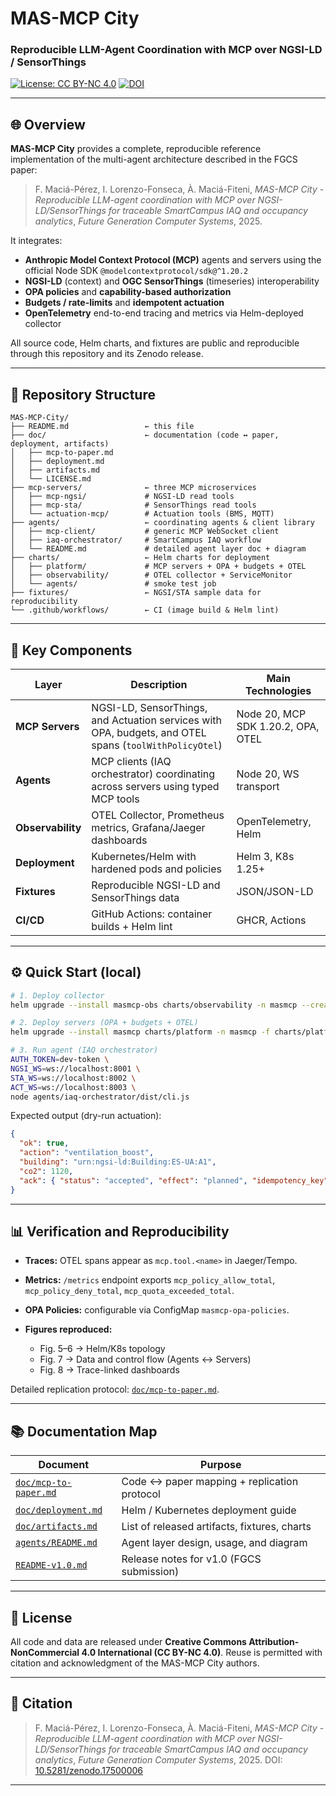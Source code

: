 # MAS-MCP City

### Reproducible LLM-Agent Coordination with MCP over NGSI-LD / SensorThings

[![License: CC BY-NC 4.0](https://img.shields.io/badge/License-CC%20BY--NC%204.0-lightgrey.svg)](https://creativecommons.org/licenses/by-nc/4.0/)
[![DOI](https://zenodo.org/badge/DOI/10.5281/zenodo.17500006.svg)](https://doi.org/10.5281/zenodo.17500006)

---

## 🌐 Overview

**MAS-MCP City** provides a complete, reproducible reference implementation of the multi-agent architecture described in the FGCS paper:

> F. Maciá-Pérez, I. Lorenzo-Fonseca, À. Maciá-Fiteni,
> *MAS-MCP City - Reproducible LLM-agent coordination with MCP over NGSI-LD/SensorThings for traceable SmartCampus IAQ and occupancy analytics*,
> *Future Generation Computer Systems*, 2025.

It integrates:

* **Anthropic Model Context Protocol (MCP)** agents and servers using the official Node SDK `@modelcontextprotocol/sdk@^1.20.2`
* **NGSI-LD** (context) and **OGC SensorThings** (timeseries) interoperability
* **OPA policies** and **capability-based authorization**
* **Budgets / rate-limits** and **idempotent actuation**
* **OpenTelemetry** end-to-end tracing and metrics via Helm-deployed collector

All source code, Helm charts, and fixtures are public and reproducible through this repository and its Zenodo release.

---

## 🧱 Repository Structure

```text
MAS-MCP-City/
├── README.md                 ← this file
├── doc/                      ← documentation (code ↔ paper, deployment, artifacts)
│   ├── mcp-to-paper.md
│   ├── deployment.md
│   ├── artifacts.md
│   └── LICENSE.md
├── mcp-servers/              ← three MCP microservices
│   ├── mcp-ngsi/             # NGSI-LD read tools
│   ├── mcp-sta/              # SensorThings read tools
│   └── actuation-mcp/        # Actuation tools (BMS, MQTT)
├── agents/                   ← coordinating agents & client library
│   ├── mcp-client/           # generic MCP WebSocket client
│   ├── iaq-orchestrator/     # SmartCampus IAQ workflow
│   └── README.md             # detailed agent layer doc + diagram
├── charts/                   ← Helm charts for deployment
│   ├── platform/             # MCP servers + OPA + budgets + OTEL
│   ├── observability/        # OTEL collector + ServiceMonitor
│   └── agents/               # smoke test job
├── fixtures/                 ← NGSI/STA sample data for reproducibility
└── .github/workflows/        ← CI (image build & Helm lint)
```

---

## 🧩 Key Components

| Layer             | Description                                                                                            | Main Technologies                  |
| ----------------- | ------------------------------------------------------------------------------------------------------ | ---------------------------------- |
| **MCP Servers**   | NGSI-LD, SensorThings, and Actuation services with OPA, budgets, and OTEL spans (`toolWithPolicyOtel`) | Node 20, MCP SDK 1.20.2, OPA, OTEL |
| **Agents**        | MCP clients (IAQ orchestrator) coordinating across servers using typed MCP tools                       | Node 20, WS transport              |
| **Observability** | OTEL Collector, Prometheus metrics, Grafana/Jaeger dashboards                                          | OpenTelemetry, Helm                |
| **Deployment**    | Kubernetes/Helm with hardened pods and policies                                                        | Helm 3, K8s 1.25+                  |
| **Fixtures**      | Reproducible NGSI-LD and SensorThings data                                                             | JSON/JSON-LD                       |
| **CI/CD**         | GitHub Actions: container builds + Helm lint                                                           | GHCR, Actions                      |

---

## ⚙️ Quick Start (local)

```bash
# 1. Deploy collector
helm upgrade --install masmcp-obs charts/observability -n masmcp --create-namespace

# 2. Deploy servers (OPA + budgets + OTEL)
helm upgrade --install masmcp charts/platform -n masmcp -f charts/platform/values-dev.yaml

# 3. Run agent (IAQ orchestrator)
AUTH_TOKEN=dev-token \
NGSI_WS=ws://localhost:8001 \
STA_WS=ws://localhost:8002 \
ACT_WS=ws://localhost:8003 \
node agents/iaq-orchestrator/dist/cli.js
```

Expected output (dry-run actuation):

```json
{
  "ok": true,
  "action": "ventilation_boost",
  "building": "urn:ngsi-ld:Building:ES-UA:A1",
  "co2": 1120,
  "ack": { "status": "accepted", "effect": "planned", "idempotency_key": "..." }
}
```

---

## 📊 Verification and Reproducibility

* **Traces:** OTEL spans appear as `mcp.tool.<name>` in Jaeger/Tempo.
* **Metrics:** `/metrics` endpoint exports
  `mcp_policy_allow_total`, `mcp_policy_deny_total`, `mcp_quota_exceeded_total`.
* **OPA Policies:** configurable via ConfigMap `masmcp-opa-policies`.
* **Figures reproduced:**

  * Fig. 5–6 → Helm/K8s topology
  * Fig. 7 → Data and control flow (Agents ↔ Servers)
  * Fig. 8 → Trace-linked dashboards

Detailed replication protocol: [`doc/mcp-to-paper.md`](doc/mcp-to-paper.md).

---

## 📚 Documentation Map

| Document                                     | Purpose                                      |
| -------------------------------------------- | -------------------------------------------- |
| [`doc/mcp-to-paper.md`](doc/mcp-to-paper.md) | Code ↔ paper mapping + replication protocol  |
| [`doc/deployment.md`](doc/deployment.md)     | Helm / Kubernetes deployment guide           |
| [`doc/artifacts.md`](doc/artifacts.md)       | List of released artifacts, fixtures, charts |
| [`agents/README.md`](agents/README.md)       | Agent layer design, usage, and diagram       |
| [`README-v1.0.md`](README-v1.0.md)           | Release notes for v1.0 (FGCS submission)     |

---

## 🔐 License

All code and data are released under **Creative Commons Attribution-NonCommercial 4.0 International (CC BY-NC 4.0)**.
Reuse is permitted with citation and acknowledgment of the MAS-MCP City authors.

---

## 🧾 Citation

> F. Maciá-Pérez, I. Lorenzo-Fonseca, À. Maciá-Fiteni,
> *MAS-MCP City - Reproducible LLM-agent coordination with MCP over NGSI-LD/SensorThings for traceable SmartCampus IAQ and occupancy analytics*,
> *Future Generation Computer Systems*, 2025.
> DOI: [10.5281/zenodo.17500006](https://doi.org/10.5281/zenodo.17500006)

---

